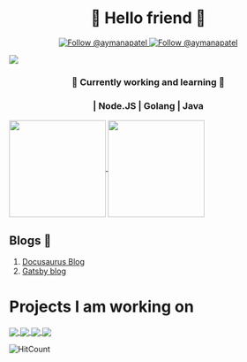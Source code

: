 
<h1 align="center">
  🤖 Hello friend 🤖
</h1>
<p align="center">
  <a href="https://twitter.com/@aymanapatel">
    <img src="https://img.shields.io/twitter/follow/aymanapatel?label=Follow%20Me&style=social" alt="Follow @aymanapatel" />
  </a>
  <a href="https://www.linkedin.com/in/aymanapatel">
    <img src="https://img.shields.io/badge/-Ayman Patel-blue?style=flat-square&logo=Linkedin&logoColor=white&link=https://www.linkedin.com/in/aymanapatel" alt="Follow @aymanapatel" />
  </a>
</p>

![](https://komarev.com/ghpvc/?username=aymanapatel)

<h3 align="center">
   🔭 Currently working and learning 🔭
   
</h3>

<h3 align="center">
 | Node.JS | Golang | Java
</h3>

<div>
<a href="https://github.com/anuraghazra/github-readme-stats">
  <!-- Change the `github-readme-stats.anuraghazra1.vercel.app` to `github-readme-stats.vercel.app`  -->
  <img align="center" src="https://github-readme-stats.vercel.app/api?username=aymanapatel&show_icons=true&layout=compact&theme=radical" height="175px" />
</a>
<a href="https://github.com/anuraghazra/github-readme-stats">
  <!-- Change the `github-readme-stats.anuraghazra1.vercel.app` to `github-readme-stats.vercel.app`  -->
  <img align="center" src="https://github-readme-stats.vercel.app/api/top-langs/?username=aymanapatel&hide=css&layout=compact&theme=radical" height="175px" />
</a>
</div>  

## Blogs 📄 

1. [Docusaurus Blog](https://github.com/aymanapatel/docusaurus-blog)
2. [Gatsby blog](https://github.com/aymanapatel/gatsby-blog-cms)

# Projects I am working on

<div>
<a href="https://github.com/aymanapatel/golang-microservices">
  <img align="center" src="https://github-readme-stats.vercel.app/api/pin/?username=aymanapatel&repo=golang-microservices" />
</a>
<a href="https://github.com/aymanapatel/java-cli">
  <img align="center"  src="https://github-readme-stats.vercel.app/api/pin/?username=aymanapatel&repo=java-cli" />
</a> 
<a href="https://github.com/aymanapatel/gatsby-blog-cms">
  <img align="center" src="https://github-readme-stats.vercel.app/api/pin/?username=aymanapatel&repo=gatsby-blog-cms" />
</a>   
<a href="https://github.com/aymanapatel/graphql-app">
  <img align="center" src="https://github-readme-stats.vercel.app/api/pin/?username=aymanapatel&repo=graphql-app" />
</a>     
 
<div>
 
![HitCount](http://hits.dwyl.com/aymanapatel/aymanapatel.svg)



<!--
**AymanArif/AymanArif** is a ✨ _special_ ✨ repository because its `README.md` (this file) appears on your GitHub profile.

Here are some ideas to get you started:

- 🔭 I’m currently working on ...
- 🌱 I’m currently learning ...
- 👯 I’m looking to collaborate on ...
- 🤔 I’m looking for help with ...
- 💬 Ask me about ...
- 📫 How to reach me: ...
- 😄 Pronouns: ...
- ⚡ Fun fact: ...
-->

